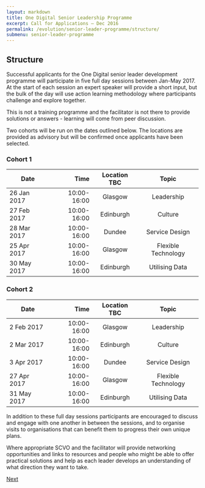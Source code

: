 ```yaml
---
layout: markdown
title: One Digital Senior Leadership Programme
excerpt: Call for Applications – Dec 2016
permalink: /evolution/senior-leader-programme/structure/
submenu: senior-leader-programme
---
```


## Structure 

Successful applicants for the One Digital senior leader development programme will participate in five full day sessions between Jan-May 2017. At the start of each session an expert speaker will provide a short input, but the bulk of the day will use action learning methodology where participants challenge and explore together. 

This is not a training programme and the facilitator is not there to provide solutions or answers - learning will come from peer discussion. 

Two cohorts will be run on the dates outlined below. The locations are provided as advisory but will be confirmed once applicants have been selected. 

### Cohort 1

| Date          | Time          | Location TBC  | Topic               |
| ------------- | -------------:| :-----:       | :---------------:   |
| 26 Jan 2017   | 10:00-16:00   | Glasgow       | Leadership          |
| 27 Feb 2017   | 10:00-16:00   | Edinburgh     | Culture             |
| 28 Mar 2017   | 10:00-16:00   | Dundee        | Service Design      |
| 25 Apr 2017   | 10:00-16:00   | Glasgow       | Flexible Technology |
| 30 May 2017   | 10:00-16:00   | Edinburgh     | Utilising Data      |


### Cohort 2

| Date          | Time          | Location TBC  | Topic               |
| ------------- | -------------:| :-----:       | :---------------:   |
|  2 Feb 2017   | 10:00-16:00   | Glasgow       | Leadership          |
|  2 Mar 2017   | 10:00-16:00   | Edinburgh     | Culture             |
|  3 Apr 2017   | 10:00-16:00   | Dundee        | Service Design      |
| 27 Apr 2017   | 10:00-16:00   | Glasgow       | Flexible Technology |
| 31 May 2017   | 10:00-16:00   | Edinburgh     | Utilising Data      |

In addition to these full day sessions participants are encouraged to discuss and engage with one another in between the sessions, and to organise visits to organisations that can benefit them to progress their own unique plans. 

Where appropriate SCVO and the facilitator will provide networking opportunities and links to resources and people who might be able to offer practical solutions and help as each leader develops an understanding of what direction they want to take. 

<div class="section headingless">
    <a href="evolution/senior-leader-programme/application-criteria/" class="btn right">
        <i class="fa fa-pull-right fa-chevron-right"></i>
        Next
    </a>
</div>

